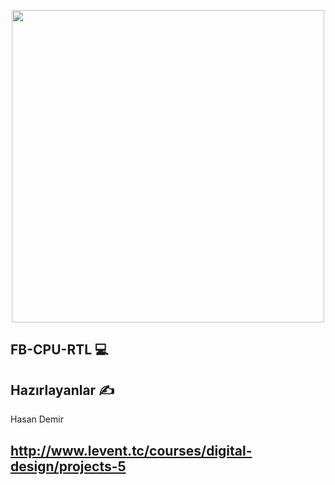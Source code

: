 <p align="center"><a href="#" target="_blank"><img src="https://www.webtekno.com/images/editor/default/0002/50/1ff00d12897bc450b35defc7415b1e8f9cf750d0.jpeg" width="500"></a></p>



## FB-CPU-RTL 💻


## Hazırlayanlar ✍️
Hasan Demir


## http://www.levent.tc/courses/digital-design/projects-5

